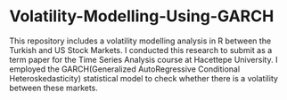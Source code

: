 # Volatility-Modelling-Using-GARCH
This repository includes a volatility modelling analysis in R between the Turkish and US Stock Markets. I conducted this research to submit as a term paper for the Time Series Analysis course at Hacettepe University. I employed the GARCH(Generalized AutoRegressive Conditional Heteroskedasticity) statistical model to check whether there is a volatility between these markets.
